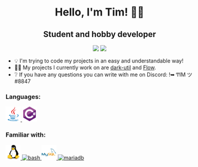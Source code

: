 <h1 align="center">Hello, I'm Tim! 👋🏼</h1>
<h2 align="center">Student and hobby developer</h2>

<p align="center">
<img src="https://github-readme-stats.vercel.app/api?username=Putzefurcht71&show_icons=true&count_private=true&theme=dark&hide_border=true&hide=issues&bg_color=00000000">
<img src="https://github-readme-stats.vercel.app/api/top-langs/?username=Putzefurcht71&layout=compact&hide_border=true&theme=dark&bg_color=00000000&langs_count=6">
</p>

- 💡 I'm trying to code my projects in an easy and understandable way!
- ✍🏼 My projects I currently work on are [dark-util](https://github.com/Putzefurcht71/dark-util)
  and [Flow](https://github.com/Putzefurcht71/Flow).
- ❔ If you have any questions you can write with me on Discord: !➥ ͲΙΜ ツ#8847

<h3 align="left">Languages:</h3>
<p align="left">
    <a href="https://www.java.com" target="_blank"> <img src="https://raw.githubusercontent.com/devicons/devicon/master/icons/java/java-original.svg" alt="java" width="40" height="40" /> </a>
<a href="https://www.w3schools.com/cs/" target="_blank"> <img src="https://raw.githubusercontent.com/devicons/devicon/master/icons/csharp/csharp-original.svg" alt="csharp" width="40" height="40" /> </a>
<h3 align="left">Familiar with:</h3>
<p align="left">
    <a href="https://www.linux.org/" target="_blank"> <img src="https://raw.githubusercontent.com/devicons/devicon/master/icons/linux/linux-original.svg" alt="linux" width="40" height="40" /> </a>
    <a href="https://www.gnu.org/software/bash/" target="_blank"> <img src="https://www.vectorlogo.zone/logos/gnu_bash/gnu_bash-icon.svg" alt="bash" width="40" height="40" /> </a>
    <a href="https://www.mysql.com/" target="_blank"> <img src="https://raw.githubusercontent.com/devicons/devicon/master/icons/mysql/mysql-original-wordmark.svg" alt="mysql" width="40" height="40" /> </a>
    <a href="https://mariadb.org/" target="_blank"> <img src="https://www.vectorlogo.zone/logos/mariadb/mariadb-icon.svg" alt="mariadb" width="40" height="40" /> </a>
</p>
